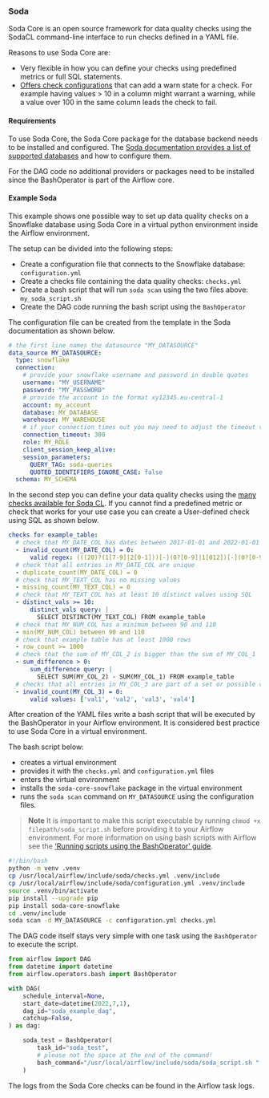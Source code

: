 ### Soda

Soda Core is an open source framework for data quality checks using the SodaCL command-line interface to run checks defined in a YAML file.

Reasons to use Soda Core are:

- Very flexible in how you can define your checks using predefined metrics or full SQL statements.
- [Offers check configurations](https://docs.soda.io/soda-cl/optional-config.html) that can add a warn state for a check. For example having values > 10 in a column might warrant a warning, while a value over 100 in the same column leads the check to fail.

#### Requirements

To use Soda Core, the Soda Core package for the database backend needs to be installed and configured. The [Soda documentation provides a list of supported databases](https://docs.soda.io/soda-core/configuration.html) and how to configure them.

For the DAG code no additional providers or packages need to be installed since the BashOperator is part of the Airflow core.

#### Example Soda

This example shows one possible way to set up data quality checks on a Snowflake database using Soda Core in a virtual python environment inside the Airflow environment.

The setup can be divided into the following steps:

- Create a configuration file that connects to the Snowflake database: `configuration.yml`
- Create a checks file containing the data quality checks: `checks.yml`
- Create a bash script that will run `soda scan` using the two files above: `my_soda_script.sh`
- Create the DAG code running the bash script using the `BashOperator`

The configuration file can be created from the template in the Soda documentation as shown below.

```YAML
# the first line names the datasource "MY_DATASOURCE"
data_source MY_DATASOURCE:
  type: snowflake
  connection:
    # provide your snowflake username and password in double quotes
    username: "MY_USERNAME"
    password: "MY_PASSWORD"
    # provide the account in the format xy12345.eu-central-1
    account: my_account
    database: MY_DATABASE
    warehouse: MY_WAREHOUSE
    # if your connection times out you may need to adjust the timeout value
    connection_timeout: 300
    role: MY_ROLE
    client_session_keep_alive:
    session_parameters:
      QUERY_TAG: soda-queries
      QUOTED_IDENTIFIERS_IGNORE_CASE: false
  schema: MY_SCHEMA
```

In the second step you can define your data quality checks using the [many checks available for Soda CL](https://docs.soda.io/soda-cl/soda-cl-overview.html). If you cannot find a predefined metric or check that works for your use case you can create a User-defined check using SQL as shown below.

```YAML
checks for example_table:
  # check that MY_DATE_COL has dates between 2017-01-01 and 2022-01-01 using regex
  - invalid_count(MY_DATE_COL) = 0:
      valid regex: (((20)?(1[7-9]|2[0-1]))[-](0?[0-9]|1[012])[-](0?[0-9]|[12][0-9]|3[01])|2022[-]01[-]01)
  # check that all entries in MY_DATE_COL are unique
  - duplicate_count(MY_DATE_COL) = 0
  # check that MY_TEXT_COL has no missing values
  - missing_count(MY_TEXT_COL) = 0
  # check that MY_TEXT_COL has at least 10 distinct values using SQL
  - distinct_vals >= 10:
      distinct_vals query: |
        SELECT DISTINCT(MY_TEXT_COL) FROM example_table
  # check that MY_NUM_COL has a minimum between 90 and 110
  - min(MY_NUM_COL) between 90 and 110
  # check that example table has at least 1000 rows
  - row_count >= 1000
  # check that the sum of MY_COL_2 is bigger than the sum of MY_COL_1
  - sum_difference > 0:
      sum_difference query: |
        SELECT SUM(MY_COL_2) - SUM(MY_COL_1) FROM example_table
  # checks that all entries in MY_COL_3 are part of a set or possible values
  - invalid_count(MY_COL_3) = 0:
      valid values: ['val1', 'val2', 'val3', 'val4']
```

After creation of the YAML files write a bash script that will be executed by the BashOperator in your Airflow environment. It is considered best practice to use Soda Core in a virtual environment.

The bash script below:

- creates a virtual environment
- provides it with the `checks.yml` and `configuration.yml` files
- enters the virtual environment
- installs the `soda-core-snowflake` package in the virtual environment
- runs the `soda scan` command on `MY_DATASOURCE` using the configuration files.

> **Note** It is important to make this script executable by running `chmod +x filepath/soda_script.sh` before providing it to your Airflow environment. For more information on using bash scripts with Airflow see the ['Running scripts using the BashOperator' guide](https://www.astronomer.io/guides/scripts-bash-operator/).

```bash
#!/bin/bash
python -m venv .venv
cp /usr/local/airflow/include/soda/checks.yml .venv/include
cp /usr/local/airflow/include/soda/configuration.yml .venv/include
source .venv/bin/activate
pip install --upgrade pip
pip install soda-core-snowflake
cd .venv/include
soda scan -d MY_DATASOURCE -c configuration.yml checks.yml
```

The DAG code itself stays very simple with one task using the `BashOperator` to execute the script.

```python
from airflow import DAG
from datetime import datetime
from airflow.operators.bash import BashOperator

with DAG(
    schedule_interval=None,
    start_date=datetime(2022,7,1),
    dag_id="soda_example_dag",
    catchup=False,
) as dag:

    soda_test = BashOperator(
        task_id="soda_test",
        # please not the space at the end of the command!
        bash_command="/usr/local/airflow/include/soda/soda_script.sh "
    )
```

The logs from the Soda Core checks can be found in the Airflow task logs.
